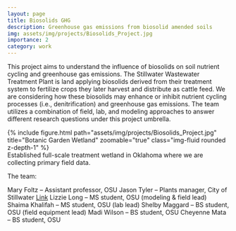 ```yaml
---
layout: page
title: Biosolids GHG
description: Greenhouse gas emissions from biosolid amended soils 
img: assets/img/projects/Biosolids_Project.jpg
importance: 2
category: work
---
```


This project aims to understand the influence of biosolids on soil nutrient cycling and greenhouse gas emissions. The Stillwater Wastewater Treatment Plant is land applying biosolids derived from their treatment system to fertilize crops they later harvest and distribute as cattle feed. We are considering how these biosolids may enhance or inhibit nutrient cycling processes (i.e., denitrification) and greenhouse gas emissions. The team utilizes a combination of field, lab, and modeling approaches to answer different research questions under this project umbrella.

<div class="row">
    <div class="col-sm mt-3 mt-md-0">
        {% include figure.html path="assets/img/projects/Biosolids_Project.jpg" title="Botanic Garden Wetland" zoomable="true" class="img-fluid rounded z-depth-1" %}
    </div>
</div>
<div class="caption">
    Established full-scale treatment wetland in Oklahoma where we are collecting primary field data.
</div>

The team:

Mary Foltz – Assistant professor, OSU
Jason Tyler – Plants manager, City of Stillwater <a href="https://www.youtube.com/watch?v=Zwk4OmJYpOw">Link</a>
Lizzie Long – MS student, OSU (modeling & field lead)
Shaima Khalifah – MS student, OSU (lab lead)
Shelby Maggard – BS student, OSU (field equipment lead)
Madi Wilson – BS student, OSU
Cheyenne Mata – BS student, OSU
